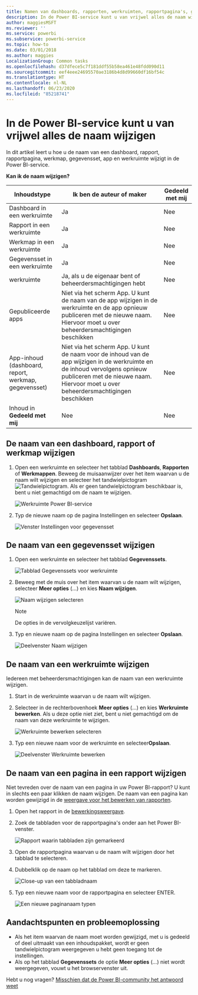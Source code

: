 ```yaml
---
title: Namen van dashboards, rapporten, werkruimten, rapportpagina's, gegevenssets wijzigen
description: In de Power BI-service kunt u van vrijwel alles de naam wijzigen.
author: maggiesMSFT
ms.reviewer: ''
ms.service: powerbi
ms.subservice: powerbi-service
ms.topic: how-to
ms.date: 03/01/2018
ms.author: maggies
LocalizationGroup: Common tasks
ms.openlocfilehash: d37dfece5c7f181ddf55b58ea461e48fdd090d11
ms.sourcegitcommit: eef4eee24695570ae3186b4d8d99660df16bf54c
ms.translationtype: HT
ms.contentlocale: nl-NL
ms.lasthandoff: 06/23/2020
ms.locfileid: "85218741"
---
```

# <a name="rename-almost-anything-in-power-bi-service"></a>In de Power BI-service kunt u van vrijwel alles de naam wijzigen
In dit artikel leert u hoe u de naam van een dashboard, rapport, rapportpagina, werkmap, gegevensset, app en werkruimte wijzigt in de Power BI-service.

**Kan ik de naam wijzigen?**

| Inhoudstype | Ik ben de auteur of maker | Gedeeld met mij |
| --- | --- | --- |
| Dashboard in een werkruimte |Ja |Nee |
| Rapport in een werkruimte |Ja |Nee |
| Werkmap in een werkruimte |Ja |Nee |
| Gegevensset in een werkruimte |Ja |Nee |
| werkruimte |Ja, als u de eigenaar bent of beheerdersmachtigingen hebt |Nee |
| Gepubliceerde apps |Niet via het scherm App. U kunt de naam van de app wijzigen in de werkruimte en de app opnieuw publiceren met de nieuwe naam. Hiervoor moet u over beheerdersmachtigingen beschikken |Nee |
| App-inhoud (dashboard, report, werkmap, gegevensset) |Niet via het scherm App. U kunt de naam voor de inhoud van de app wijzigen in de werkruimte en de inhoud vervolgens opnieuw publiceren met de nieuwe naam. Hiervoor moet u over beheerdersmachtigingen beschikken |Nee |
| Inhoud in **Gedeeld met mij** |Nee |Nee |

## <a name="rename-a-dashboard-report-or-workbook"></a>De naam van een dashboard, rapport of werkmap wijzigen
1. Open een werkruimte en selecteer het tabblad **Dashboards**, **Rapporten** of **Werkmappen**. Beweeg de muisaanwijzer over het item waarvan u de naam wilt wijzigen en selecteer het tandwielpictogram ![Tandwielpictogram](media/service-rename/powerbi-cog-icon.png). Als er geen tandwielpictogram beschikbaar is, bent u niet gemachtigd om de naam te wijzigen.
   
   ![Werkruimte Power BI-service](media/service-rename/power-bi-workspace-dashboards.png)
2. Typ de nieuwe naam op de pagina Instellingen en selecteer **Opslaan**.
   
   ![Venster Instellingen voor gegevensset](media/service-rename/power-bi-rename-dashboard2.png)

## <a name="rename-a-dataset"></a>De naam van een gegevensset wijzigen
1. Open een werkruimte en selecteer het tabblad **Gegevenssets**.
   
   ![Tabblad Gegevenssets voor werkruimte](media/service-rename/power-bi-ellipses.png)
2. Beweeg met de muis over het item waarvan u de naam wilt wijzigen, selecteer **Meer opties** (...) en kies **Naam wijzigen**.  
   
      ![Naam wijzigen selecteren](media/service-rename/power-bi-rename-datasets.png)
   
   > [!NOTE]
   > De opties in de vervolgkeuzelijst variëren.
   > 
   > 
3. Typ en nieuwe naam op de pagina Instellingen en selecteer **Opslaan**.
   
     ![Deelvenster Naam wijzigen](media/service-rename/power-bi-rename.png)

## <a name="rename-a-workspace"></a>De naam van een werkruimte wijzigen
Iedereen met beheerdersmachtigingen kan de naam van een werkruimte wijzigen.

1. Start in de werkruimte waarvan u de naam wilt wijzigen.
2. Selecteer in de rechterbovenhoek **Meer opties** (...) en kies **Werkruimte bewerken**. Als u deze optie niet ziet, bent u niet gemachtigd om de naam van deze werkruimte te wijzigen. 
   
    ![Werkruimte bewerken selecteren](media/service-rename/power-bi-edit-workspace.png)
3. Typ een nieuwe naam voor de werkruimte en selecteer**Opslaan**.
   
   ![Deelvenster Werkruimte bewerken](media/service-rename/power-bi-workspace-rename.png)

## <a name="rename-a-page-in-a-report"></a>De naam van een pagina in een rapport wijzigen
Niet tevreden over de naam van een pagina in uw Power BI-rapport?  U kunt in slechts een paar klikken de naam wijzigen. De naam van een pagina kan worden gewijzigd in de [weergave voor het bewerken van rapporten](service-interact-with-a-report-in-editing-view.md).

1. Open het rapport in de [bewerkingsweergave](../consumer/end-user-reading-view.md).
2. Zoek de tabbladen voor de rapportpagina's onder aan het Power BI-venster.
   
    ![Rapport waarin tabbladen zijn gemarkeerd](media/service-rename/report-page-tabs-new.png)
3. Open de rapportpagina waarvan u de naam wilt wijzigen door het tabblad te selecteren.
4. Dubbelklik op de naam op het tabblad om deze te markeren.  
   
    ![Close-up van een tabbladnaam](media/service-rename/hilite-tab.png)
5. Typ een nieuwe naam voor de rapportpagina en selecteer ENTER.
   
    ![Een nieuwe paginanaam typen](media/service-rename/new-name.png)

## <a name="considerations-and-troubleshooting"></a>Aandachtspunten en probleemoplossing
* Als het item waarvan de naam moet worden gewijzigd, met u is gedeeld of deel uitmaakt van een inhoudspakket, wordt er geen tandwielpictogram weergegeven u hebt geen toegang tot de instellingen.
* Als op het tabblad **Gegevenssets** de optie **Meer opties** (...) niet wordt weergegeven, vouwt u het browservenster uit.

Hebt u nog vragen? [Misschien dat de Power BI-community het antwoord weet](https://community.powerbi.com/)
